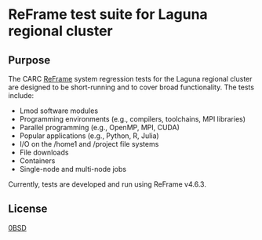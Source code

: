 # ReFrame test suite for Laguna regional cluster

## Purpose

The CARC [ReFrame](https://reframe-hpc.readthedocs.io/en/stable/index.html) system regression tests for the Laguna regional cluster are designed to be short-running and to cover broad functionality. The tests include:

- Lmod software modules
- Programming environments (e.g., compilers, toolchains, MPI libraries)
- Parallel programming (e.g., OpenMP, MPI, CUDA)
- Popular applications (e.g., Python, R, Julia)
- I/O on the /home1 and /project file systems
- File downloads
- Containers
- Single-node and multi-node jobs

Currently, tests are developed and run using ReFrame v4.6.3.

## License

[0BSD](LICENSE)
